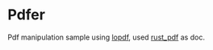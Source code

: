 # Pdfer


Pdf manipulation sample using [lopdf](https://github.com/J-F-Liu/lopdf), used [rust_pdf](https://github.com/joshpauline/rusty_pdf) as doc.
